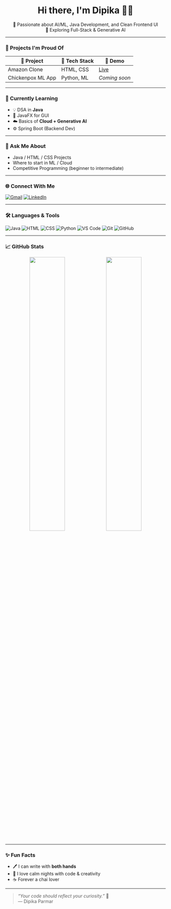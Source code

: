<h1 align="center">Hi there, I'm Dipika 👩‍💻</h1>

<p align="center">
  🌟 Passionate about AI/ML, Java Development, and Clean Frontend UI  
  <br />
  🎯 Exploring Full-Stack & Generative AI  
</p>

---

### 🔭 Projects I'm Proud Of

| 🧩 Project        | 🔧 Tech Stack         | 🔗 Demo |
|------------------|-----------------------|--------|
| Amazon Clone     | HTML, CSS             | [Live](https://parmardipika.github.io/Amazon_clone/) |
| Chickenpox ML App| Python, ML            | *Coming soon* |

---

### 🧠 Currently Learning

- 💡 DSA in **Java**
- 🎨 JavaFX for GUI
- ☁️ Basics of **Cloud + Generative AI**
- ⚙️ Spring Boot (Backend Dev)

---

### 💬 Ask Me About

- Java / HTML / CSS Projects  
- Where to start in ML / Cloud  
- Competitive Programming (beginner to intermediate)

---

### 🌐 Connect With Me

[![Gmail](https://img.shields.io/badge/-Email-red?style=flat-square&logo=gmail&logoColor=white)](mailto:parmardipika61825@gmail.com)
[![LinkedIn](https://img.shields.io/badge/-LinkedIn-blue?style=flat-square&logo=linkedin)](#)
<!-- Replace with your actual LinkedIn -->

---

### 🛠 Languages & Tools

![Java](https://img.shields.io/badge/Java-007396?style=for-the-badge&logo=java&logoColor=white)
![HTML](https://img.shields.io/badge/HTML5-e34c26?style=for-the-badge&logo=html5&logoColor=white)
![CSS](https://img.shields.io/badge/CSS3-264de4?style=for-the-badge&logo=css3&logoColor=white)
![Python](https://img.shields.io/badge/Python-3776AB?style=for-the-badge&logo=python&logoColor=white)
![VS Code](https://img.shields.io/badge/VSCode-007ACC?style=for-the-badge&logo=visual-studio-code)
![Git](https://img.shields.io/badge/Git-F05032?style=for-the-badge&logo=git)
![GitHub](https://img.shields.io/badge/GitHub-181717?style=for-the-badge&logo=github)

---

### 📈 GitHub Stats

<p align="center">
  <img src="https://github-readme-stats.vercel.app/api?username=parmardipika&show_icons=true&theme=tokyonight&hide_border=true" width="47%" />
  <img src="https://github-readme-streak-stats.herokuapp.com/?user=parmardipika&theme=tokyonight&hide_border=true" width="47%" />
</p>

---

### ✨ Fun Facts

- 🖊 I can write with **both hands**
- 🧘 I love calm nights with code & creativity
- ☕ Forever a chai lover

---

> _“Your code should reflect your curiosity.”_ 💫  
> — Dipika Parmar
